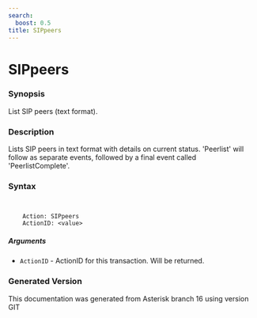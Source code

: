 ```yaml
---
search:
  boost: 0.5
title: SIPpeers
---
```


# SIPpeers

### Synopsis

List SIP peers (text format).

### Description

Lists SIP peers in text format with details on current status. 'Peerlist' will follow as separate events, followed by a final event called 'PeerlistComplete'.<br>


### Syntax


```


    Action: SIPpeers
    ActionID: <value>

```
##### Arguments


* `ActionID` - ActionID for this transaction. Will be returned.<br>


### Generated Version

This documentation was generated from Asterisk branch 16 using version GIT 